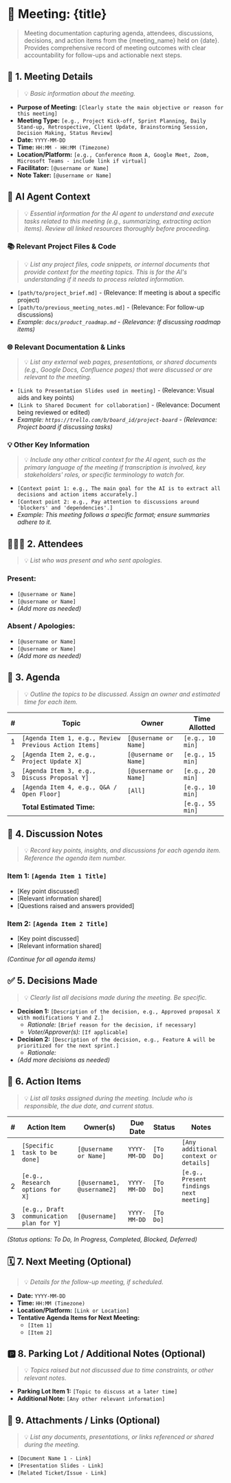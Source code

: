 # 📅 Meeting: {title}

> Meeting documentation capturing agenda, attendees, discussions, decisions, and action items from the {meeting_name} held on {date}. Provides comprehensive record of meeting outcomes with clear accountability for follow-ups and actionable next steps.

## 🎯 1. Meeting Details
> 💡 *Basic information about the meeting.*

*   **Purpose of Meeting:** `[Clearly state the main objective or reason for this meeting]`
*   **Meeting Type:** `[e.g., Project Kick-off, Sprint Planning, Daily Stand-up, Retrospective, Client Update, Brainstorming Session, Decision Making, Status Review]`
*   **Date:** `YYYY-MM-DD`
*   **Time:** `HH:MM - HH:MM (Timezone)`
*   **Location/Platform:** `[e.g., Conference Room A, Google Meet, Zoom, Microsoft Teams - include link if virtual]`
*   **Facilitator:** `[@username or Name]`
*   **Note Taker:** `[@username or Name]`

## 🤖 AI Agent Context
> 💡 *Essential information for the AI agent to understand and execute tasks related to this meeting (e.g., summarizing, extracting action items). Review all linked resources thoroughly before proceeding.*

### 📚 Relevant Project Files & Code
> 💡 *List any project files, code snippets, or internal documents that provide context for the meeting topics. This is for the AI's understanding if it needs to process related information.*
*   `[path/to/project_brief.md]` - (Relevance: If meeting is about a specific project)
*   `[path/to/previous_meeting_notes.md]` - (Relevance: For follow-up discussions)
*   *Example: `docs/product_roadmap.md` - (Relevance: If discussing roadmap items)*

### 🌐 Relevant Documentation & Links
> 💡 *List any external web pages, presentations, or shared documents (e.g., Google Docs, Confluence pages) that were discussed or are relevant to the meeting.*
*   `[Link to Presentation Slides used in meeting]` - (Relevance: Visual aids and key points)
*   `[Link to Shared Document for collaboration]` - (Relevance: Document being reviewed or edited)
*   *Example: `https://trello.com/b/board_id/project-board` - (Relevance: Project board if discussing tasks)*

### 💡 Other Key Information
> 💡 *Include any other critical context for the AI agent, such as the primary language of the meeting if transcription is involved, key stakeholders' roles, or specific terminology to watch for.*
*   `[Context point 1: e.g., The main goal for the AI is to extract all decisions and action items accurately.]`
*   `[Context point 2: e.g., Pay attention to discussions around 'blockers' and 'dependencies'.]`
*   *Example: This meeting follows a specific format; ensure summaries adhere to it.*

## 🧑‍🤝‍🧑 2. Attendees
> 💡 *List who was present and who sent apologies.*

### Present:
*   `[@username or Name]`
*   `[@username or Name]`
*   *(Add more as needed)*

### Absent / Apologies:
*   `[@username or Name]`
*   `[@username or Name]`
*   *(Add more as needed)*

## 📜 3. Agenda
> 💡 *Outline the topics to be discussed. Assign an owner and estimated time for each item.*

| # | Topic                                  | Owner                     | Time Allotted |
|---|----------------------------------------|---------------------------|---------------|
| 1 | `[Agenda Item 1, e.g., Review Previous Action Items]` | `[@username or Name]`     | `[e.g., 10 min]` |
| 2 | `[Agenda Item 2, e.g., Project Update X]` | `[@username or Name]`     | `[e.g., 15 min]` |
| 3 | `[Agenda Item 3, e.g., Discuss Proposal Y]` | `[@username or Name]`     | `[e.g., 20 min]` |
| 4 | `[Agenda Item 4, e.g., Q&A / Open Floor]` | `[All]`                   | `[e.g., 10 min]` |
|   | **Total Estimated Time:**              |                           | `[e.g., 55 min]` |

## 💬 4. Discussion Notes
> 💡 *Record key points, insights, and discussions for each agenda item. Reference the agenda item number.*

### Item 1: `[Agenda Item 1 Title]`
*   [Key point discussed]
*   [Relevant information shared]
*   [Questions raised and answers provided]

### Item 2: `[Agenda Item 2 Title]`
*   [Key point discussed]
*   [Relevant information shared]

*(Continue for all agenda items)*

## ✅ 5. Decisions Made
> 💡 *Clearly list all decisions made during the meeting. Be specific.*

*   **Decision 1:** `[Description of the decision, e.g., Approved proposal X with modifications Y and Z.]`
    *   *Rationale:* `[Brief reason for the decision, if necessary]`
    *   *Voter/Approver(s):* `[If applicable]`
*   **Decision 2:** `[Description of the decision, e.g., Feature A will be prioritized for the next sprint.]`
    *   *Rationale:*
*   *(Add more decisions as needed)*

## 📌 6. Action Items
> 💡 *List all tasks assigned during the meeting. Include who is responsible, the due date, and current status.*

| # | Action Item                                     | Owner(s)                  | Due Date   | Status      | Notes                                      |
|---|-------------------------------------------------|---------------------------|------------|-------------|--------------------------------------------|
| 1 | `[Specific task to be done]`                    | `[@username or Name]`     | `YYYY-MM-DD` | `[To Do]`   | `[Any additional context or details]`      |
| 2 | `[e.g., Research options for X]`                | `[@username1, @username2]`| `YYYY-MM-DD` | `[To Do]`   | `[e.g., Present findings next meeting]`    |
| 3 | `[e.g., Draft communication plan for Y]`        | `[@username]`             | `YYYY-MM-DD` | `[To Do]`   |                                            |

*(Status options: To Do, In Progress, Completed, Blocked, Deferred)*

## 🗓️ 7. Next Meeting (Optional)
> 💡 *Details for the follow-up meeting, if scheduled.*

*   **Date:** `YYYY-MM-DD`
*   **Time:** `HH:MM (Timezone)`
*   **Location/Platform:** `[Link or Location]`
*   **Tentative Agenda Items for Next Meeting:**
    *   `[Item 1]`
    *   `[Item 2]`

## 🅿️ 8. Parking Lot / Additional Notes (Optional)
> 💡 *Topics raised but not discussed due to time constraints, or other relevant notes.*

*   **Parking Lot Item 1:** `[Topic to discuss at a later time]`
*   **Additional Note:** `[Any other relevant information]`

## 📎 9. Attachments / Links (Optional)
> 💡 *List any documents, presentations, or links referenced or shared during the meeting.*

*   `[Document Name 1 - Link]`
*   `[Presentation Slides - Link]`
*   `[Related Ticket/Issue - Link]`
